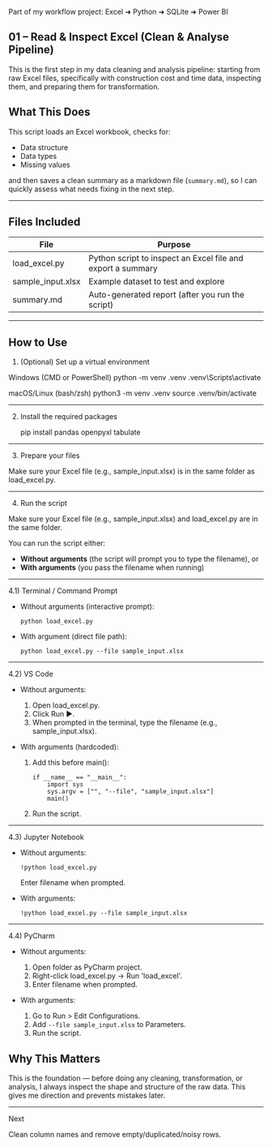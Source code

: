 Part of my workflow project: Excel ➜ Python ➜ SQLite ➜ Power BI

01 – Read & Inspect Excel (Clean & Analyse Pipeline)
---------------------------------------------------

This is the first step in my data cleaning and analysis pipeline: starting from raw Excel files, specifically with construction cost and time data, inspecting them, and preparing them for transformation.

What This Does
--------------

This script loads an Excel workbook, checks for:
- Data structure
- Data types
- Missing values

and then saves a clean summary as a markdown file (`summary.md`), so I can quickly assess what needs fixing in the next step.

---

Files Included
--------------

| File              | Purpose                                         |
|-------------------|-------------------------------------------------|
| load_excel.py     | Python script to inspect an Excel file and export a summary |
| sample_input.xlsx | Example dataset to test and explore             |
| summary.md        | Auto-generated report (after you run the script) |

---

How to Use
----------

1) (Optional) Set up a virtual environment

Windows (CMD or PowerShell)
    python -m venv .venv
    .venv\Scripts\activate

macOS/Linux (bash/zsh)
    python3 -m venv .venv
    source .venv/bin/activate

---

2) Install the required packages

    pip install pandas openpyxl tabulate

---

3) Prepare your files

Make sure your Excel file (e.g., sample_input.xlsx) is in the same folder as load_excel.py.

---

4) Run the script


Make sure your Excel file (e.g., sample_input.xlsx) and load_excel.py are in the same folder.

You can run the script either:

- **Without arguments** (the script will prompt you to type the filename), or  
- **With arguments** (you pass the filename when running)

---

4.1) Terminal / Command Prompt

- Without arguments (interactive prompt):

      python load_excel.py

- With argument (direct file path):

      python load_excel.py --file sample_input.xlsx

---

4.2) VS Code

- Without arguments:

  1. Open load_excel.py.  
  2. Click Run ▶️.  
  3. When prompted in the terminal, type the filename (e.g., sample_input.xlsx).

- With arguments (hardcoded):

  1. Add this before main():

         if __name__ == "__main__":
             import sys
             sys.argv = ["", "--file", "sample_input.xlsx"]
             main()

  2. Run the script.

---

4.3) Jupyter Notebook

- Without arguments:

      !python load_excel.py

  Enter filename when prompted.

- With arguments:

      !python load_excel.py --file sample_input.xlsx

---

4.4) PyCharm

- Without arguments:

  1. Open folder as PyCharm project.  
  2. Right-click load_excel.py → Run 'load_excel'.  
  3. Enter filename when prompted.

- With arguments:

  1. Go to Run > Edit Configurations.  
  2. Add `--file sample_input.xlsx` to Parameters.  
  3. Run the script.



Why This Matters
----------------

This is the foundation — before doing any cleaning, transformation, or analysis, I always inspect the shape and structure of the raw data. This gives me direction and prevents mistakes later.

---

Next

Clean column names and remove empty/duplicated/noisy rows.
